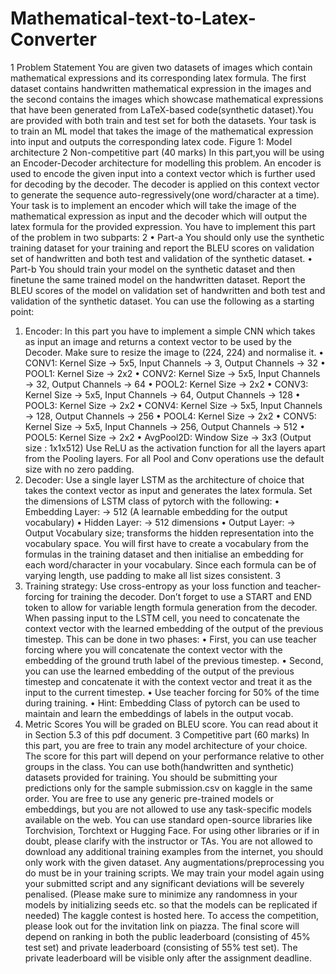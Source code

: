 # Mathematical-text-to-Latex-Converter
1 Problem Statement
You are given two datasets of images which contain mathematical expressions and its
corresponding latex formula. The first dataset contains handwritten mathematical expression in the images and the second contains the images which showcase mathematical
expressions that have been generated from LaTeX-based code(synthetic dataset).You are
provided with both train and test set for both the datasets. Your task is to train an ML
model that takes the image of the mathematical expression into input and outputs the
corresponding latex code.
Figure 1: Model architecture
2 Non-competitive part (40 marks)
In this part,you will be using an Encoder-Decoder architecture for modelling this
problem. An encoder is used to encode the given input into a context vector which is
further used for decoding by the decoder. The decoder is applied on this context vector
to generate the sequence auto-regressively(one word/character at a time). Your task is to
implement an encoder which will take the image of the mathematical expression as input
and the decoder which will output the latex formula for the provided expression.
You have to implement this part of the problem in two subparts:
2
• Part-a You should only use the synthetic training dataset for your training and report the BLEU scores on validation set of handwritten and both test and validation
of the synthetic dataset.
• Part-b You should train your model on the synthetic dataset and then finetune the
same trained model on the handwritten dataset. Report the BLEU scores of the
model on validation set of handwritten and both test and validation of the synthetic
dataset.
You can use the following as a starting point:
1. Encoder: In this part you have to implement a simple CNN which takes as input
an image and returns a context vector to be used by the Decoder. Make sure to
resize the image to (224, 224) and normalise it.
• CONV1: Kernel Size → 5x5, Input Channels → 3, Output Channels → 32
• POOL1: Kernel Size → 2x2
• CONV2: Kernel Size → 5x5, Input Channels → 32, Output Channels → 64
• POOL2: Kernel Size → 2x2
• CONV3: Kernel Size → 5x5, Input Channels → 64, Output Channels → 128
• POOL3: Kernel Size → 2x2
• CONV4: Kernel Size → 5x5, Input Channels → 128, Output Channels → 256
• POOL4: Kernel Size → 2x2
• CONV5: Kernel Size → 5x5, Input Channels → 256, Output Channels → 512
• POOL5: Kernel Size → 2x2
• AvgPool2D: Window Size → 3x3 (Output size : 1x1x512)
Use ReLU as the activation function for all the layers apart from the Pooling layers.
For all Pool and Conv operations use the default size with no zero padding.
2. Decoder: Use a single layer LSTM as the architecture of choice that takes the
context vector as input and generates the latex formula. Set the dimensions of
LSTM class of pytorch with the following:
• Embedding Layer: → 512 (A learnable embedding for the output vocabulary)
• Hidden Layer: → 512 dimensions
• Output Layer: → Output Vocabulary size; transforms the hidden representation into the vocabulary space.
You will first have to create a vocabulary from the formulas in the training dataset
and then initialise an embedding for each word/character in your vocabulary. Since
each formula can be of varying length, use padding to make all list sizes consistent.
3
3. Training strategy: Use cross-entropy as your loss function and teacher-forcing for
training the decoder. Don’t forget to use a START and END token to allow for
variable length formula generation from the decoder. When passing input to the
LSTM cell, you need to concatenate the context vector with the learned embedding
of the output of the previous timestep. This can be done in two phases:
• First, you can use teacher forcing where you will concatenate the context vector
with the embedding of the ground truth label of the previous timestep.
• Second, you can use the learned embedding of the output of the previous
timestep and concatenate it with the context vector and treat it as the input
to the current timestep.
• Use teacher forcing for 50% of the time during training.
• Hint: Embedding Class of pytorch can be used to maintain and learn the
embeddings of labels in the output vocab.
4. Metric Scores You will be graded on BLEU score. You can read about it in
Section 5.3 of this pdf document.
3 Competitive part (60 marks)
In this part, you are free to train any model architecture of your choice. The score for
this part will depend on your performance relative to other groups in the class. You
can use both(handwritten and synthetic) datasets provided for training. You
should be submitting your predictions only for the sample submission.csv on kaggle in
the same order. You are free to use any generic pre-trained models or embeddings, but
you are not allowed to use any task-specific models available on the web. You can use
standard open-source libraries like Torchvision, Torchtext or Hugging Face. For using
other libraries or if in doubt, please clarify with the instructor or TAs.
You are not allowed to download any additional training examples from the internet,
you should only work with the given dataset. Any augmentations/preprocessing
you do must be in your training scripts. We may train your model again
using your submitted script and any significant deviations will be severely
penalised. (Please make sure to minimize any randomness in your models by initializing
seeds etc. so that the models can be replicated if needed)
The kaggle contest is hosted here. To access the competition, please look out for
the invitation link on piazza. The final score will depend on ranking in both the public
leaderboard (consisting of 45% test set) and private leaderboard (consisting of 55% test
set). The private leaderboard will be visible only after the assignment deadline.

